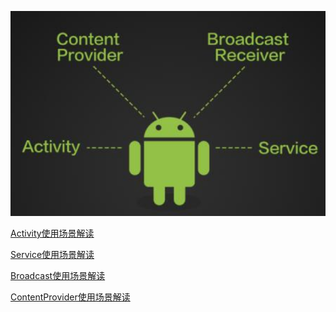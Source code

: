 ![](/src/images/fourcomment.png)



 [Activity使用场景解读](https://www.jianshu.com/p/5d614bb67936)

[Service使用场景解读](https://www.jianshu.com/p/4626bf809c0f)

[Broadcast使用场景解读](https://www.jianshu.com/p/5a983578418e)

[ContentProvider使用场景解读](https://www.jianshu.com/p/cdef889736ec)

